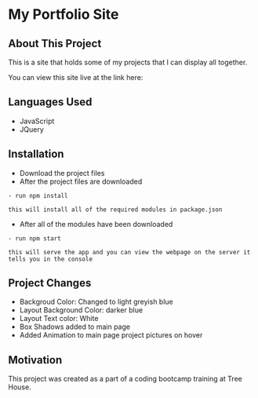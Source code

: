 # My Portfolio Site

## About This Project

This is a site that holds some of my projects that I can display all together.

You can view this site live at the link here:

## Languages Used

- JavaScript
- JQuery

## Installation

- Download the project files
- After the project files are downloaded

```
- run npm install
```

    this will install all of the required modules in package.json

- After all of the modules have been downloaded

```
- run npm start
```

    this will serve the app and you can view the webpage on the server it tells you in the console

## Project Changes

- Backgroud Color: Changed to light greyish blue
- Layout Background Color: darker blue
- Layout Text color: White
- Box Shadows added to main page
- Added Animation to main page project pictures on hover

## Motivation

This project was created as a part of a coding bootcamp training at Tree House.
